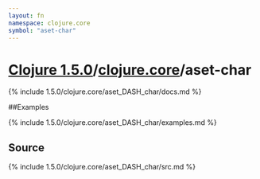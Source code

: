 ```yaml
---
layout: fn
namespace: clojure.core
symbol: "aset-char"
---
```


# [Clojure 1.5.0](../../)/[clojure.core](../)/aset-char

{% include 1.5.0/clojure.core/aset_DASH_char/docs.md %}

##Examples

{% include 1.5.0/clojure.core/aset_DASH_char/examples.md %}
## Source
{% include 1.5.0/clojure.core/aset_DASH_char/src.md %}

